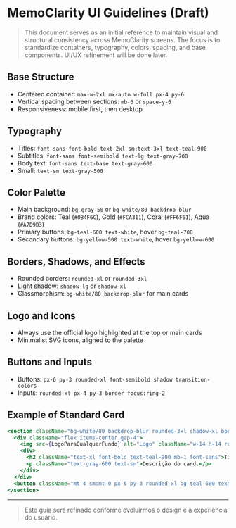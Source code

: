 # MemoClarity UI Guidelines (Draft)

> This document serves as an initial reference to maintain visual and structural consistency across MemoClarity screens. The focus is to standardize containers, typography, colors, spacing, and base components. UI/UX refinement will be done later.

## Base Structure
- Centered container: `max-w-2xl mx-auto w-full px-4 py-6`
- Vertical spacing between sections: `mb-6` or `space-y-6`
- Responsiveness: mobile first, then desktop

## Typography
- Titles: `font-sans font-bold text-2xl sm:text-3xl text-teal-900`
- Subtitles: `font-sans font-semibold text-lg text-gray-700`
- Body text: `font-sans text-base text-gray-600`
- Small: `text-sm text-gray-500`

## Color Palette
- Main background: `bg-gray-50` or `bg-white/80 backdrop-blur`
- Brand colors: Teal (`#0B4F6C`), Gold (`#FCA311`), Coral (`#FF6F61`), Aqua (`#A7D9D3`)
- Primary buttons: `bg-teal-600 text-white`, hover `bg-teal-700`
- Secondary buttons: `bg-yellow-500 text-white`, hover `bg-yellow-600`

## Borders, Shadows, and Effects
- Rounded borders: `rounded-xl` or `rounded-3xl`
- Light shadow: `shadow-lg` or `shadow-xl`
- Glassmorphism: `bg-white/80 backdrop-blur` for main cards

## Logo and Icons
- Always use the official logo highlighted at the top or main cards
- Minimalist SVG icons, aligned to the palette

## Buttons and Inputs
- Buttons: `px-6 py-3 rounded-xl font-semibold shadow transition-colors`
- Inputs: `rounded-xl px-4 py-3 border focus:ring-2`

## Example of Standard Card
```jsx
<section className="bg-white/80 backdrop-blur rounded-3xl shadow-xl border border-gray-100 p-6 flex flex-col sm:flex-row items-center justify-between mb-6">
  <div className="flex items-center gap-4">
    <img src={LogoParaQualquerFundo} alt="Logo" className="w-14 h-14 rounded-2xl" />
    <div>
      <h2 className="text-xl font-bold text-teal-900 mb-1 font-sans">Título</h2>
      <p className="text-gray-600 text-sm">Descrição do card.</p>
    </div>
  </div>
  <button className="mt-4 sm:mt-0 px-6 py-3 rounded-xl bg-teal-600 text-white font-semibold shadow hover:bg-teal-700 transition-colors text-base font-sans">Ação</button>
</section>
```

---

> Este guia será refinado conforme evoluirmos o design e a experiência do usuário.
